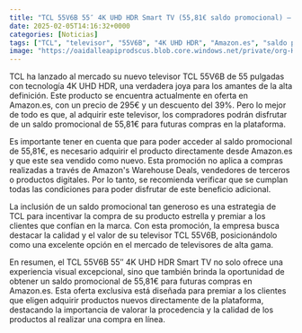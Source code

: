 ```yaml
---
title: "TCL 55V6B 55″ 4K UHD HDR Smart TV (55,81€ saldo promocional) – 295€ – 39% descuento"
date: 2025-02-05T14:16:32+0000
categories: [Noticias]
tags: ["TCL", "televisor", "55V6B", "4K UHD HDR", "Amazon.es", "saldo promocional", "oferta."]
image: "https://oaidalleapiprodscus.blob.core.windows.net/private/org-HKmKxpuNw3Y88lm4EBrIPq0n/user-ZwiCXOggLL8ZNNKE2g7rXFmV/img-MDaZOBJIYBTRtCKMKb0IQZAU.png?st=2025-02-05T13%3A16%3A32Z&se=2025-02-05T15%3A16%3A32Z&sp=r&sv=2024-08-04&sr=b&rscd=inline&rsct=image/png&skoid=d505667d-d6c1-4a0a-bac7-5c84a87759f8&sktid=a48cca56-e6da-484e-a814-9c849652bcb3&skt=2025-02-05T00%3A42%3A09Z&ske=2025-02-06T00%3A42%3A09Z&sks=b&skv=2024-08-04&sig=mpkoNvZ0wrJayaHLLodE0dhMVv%2Bcz5/vp61KJ7gyGog%3D"
---
```


TCL ha lanzado al mercado su nuevo televisor TCL 55V6B de 55 pulgadas con tecnología 4K UHD HDR, una verdadera joya para los amantes de la alta definición. Este producto se encuentra actualmente en oferta en Amazon.es, con un precio de 295€ y un descuento del 39%. Pero lo mejor de todo es que, al adquirir este televisor, los compradores podrán disfrutar de un saldo promocional de 55,81€ para futuras compras en la plataforma.

Es importante tener en cuenta que para poder acceder al saldo promocional de 55,81€, es necesario adquirir el producto directamente desde Amazon.es y que este sea vendido como nuevo. Esta promoción no aplica a compras realizadas a través de Amazon's Warehouse Deals, vendedores de terceros o productos digitales. Por lo tanto, se recomienda verificar que se cumplan todas las condiciones para poder disfrutar de este beneficio adicional.

La inclusión de un saldo promocional tan generoso es una estrategia de TCL para incentivar la compra de su producto estrella y premiar a los clientes que confían en la marca. Con esta promoción, la empresa busca destacar la calidad y el valor de su televisor TCL 55V6B, posicionándolo como una excelente opción en el mercado de televisores de alta gama.

En resumen, el TCL 55V6B 55″ 4K UHD HDR Smart TV no solo ofrece una experiencia visual excepcional, sino que también brinda la oportunidad de obtener un saldo promocional de 55,81€ para futuras compras en Amazon.es. Esta oferta exclusiva está diseñada para premiar a los clientes que eligen adquirir productos nuevos directamente de la plataforma, destacando la importancia de valorar la procedencia y la calidad de los productos al realizar una compra en línea.
    